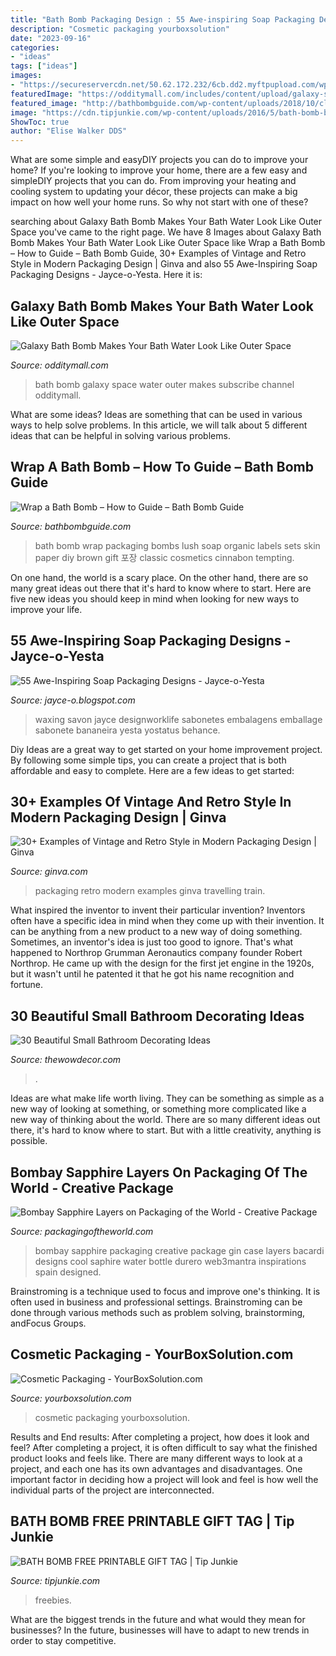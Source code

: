 ```yaml
---
title: "Bath Bomb Packaging Design : 55 Awe-inspiring Soap Packaging Designs"
description: "Cosmetic packaging yourboxsolution"
date: "2023-09-16"
categories:
- "ideas"
tags: ["ideas"]
images:
- "https://secureservercdn.net/50.62.172.232/6cb.dd2.myftpupload.com/wp-content/uploads/2016/04/Exciting-Design-For-Small-Bathroom.jpg"
featuredImage: "https://odditymall.com/includes/content/upload/galaxy-space-bath-bomb-7752.jpg"
featured_image: "http://bathbombguide.com/wp-content/uploads/2018/10/classic-wrap.jpg"
image: "https://cdn.tipjunkie.com/wp-content/uploads/2016/5/bath-bomb-b-683x1024.jpg"
ShowToc: true
author: "Elise Walker DDS"
---
```



What are some simple and easyDIY projects you can do to improve your home?
If you're looking to improve your home, there are a few easy and simpleDIY projects that you can do. From improving your heating and cooling system to updating your décor, these projects can make a big impact on how well your home runs. So why not start with one of these?

	

		
searching about Galaxy Bath Bomb Makes Your Bath Water Look Like Outer Space you've came to the right page. We have 8 Images about Galaxy Bath Bomb Makes Your Bath Water Look Like Outer Space like Wrap a Bath Bomb – How to Guide – Bath Bomb Guide, 30+ Examples of Vintage and Retro Style in Modern Packaging Design | Ginva and also 55 Awe-Inspiring Soap Packaging Designs - Jayce-o-Yesta. Here it is:
		
    
## Galaxy Bath Bomb Makes Your Bath Water Look Like Outer Space

<img loading=lazy src="https://odditymall.com/includes/content/upload/galaxy-space-bath-bomb-7752.jpg" onerror="this.onerror=null;this.src='https://tse4.mm.bing.net/th?id=OIP.2OzcE5sMEqlHQ2GOtIOzlgHaHa&amp;pid=15.1';" alt="Galaxy Bath Bomb Makes Your Bath Water Look Like Outer Space">

_Source: odditymall.com_

>bath bomb galaxy space water outer makes subscribe channel odditymall. 

	

What are some ideas?
Ideas are something that can be used in various ways to help solve problems. In this article, we will talk about 5 different ideas that can be helpful in solving various problems.

    
## Wrap A Bath Bomb – How To Guide – Bath Bomb Guide

<img loading=lazy src="http://bathbombguide.com/wp-content/uploads/2018/10/classic-wrap.jpg" onerror="this.onerror=null;this.src='https://tse4.mm.bing.net/th?id=OIP.9Kkee5xS5dcBQOGcBCG62AHaE7&amp;pid=15.1';" alt="Wrap a Bath Bomb – How to Guide – Bath Bomb Guide">

_Source: bathbombguide.com_

>bath bomb wrap packaging bombs lush soap organic labels sets skin paper diy brown gift 포장 classic cosmetics cinnabon tempting. 

	

On one hand, the world is a scary place. On the other hand, there are so many great ideas out there that it's hard to know where to start. Here are five new ideas you should keep in mind when looking for new ways to improve your life.

    
## 55 Awe-Inspiring Soap Packaging Designs - Jayce-o-Yesta

<img loading=lazy src="https://2.bp.blogspot.com/-hocdI3ukqUM/UOh0je_PywI/AAAAAAAARyc/pAN5ErlYu4A/s1600/2-soap-packaging-ideas.jpg" onerror="this.onerror=null;this.src='https://tse3.mm.bing.net/th?id=OIP.JLf004Eoa0aDA6OO9M3egwHaJk&amp;pid=15.1';" alt="55 Awe-Inspiring Soap Packaging Designs - Jayce-o-Yesta">

_Source: jayce-o.blogspot.com_

>waxing savon jayce designworklife sabonetes embalagens emballage sabonete bananeira yesta yostatus behance. 

	

Diy Ideas are a great way to get started on your home improvement project. By following some simple tips, you can create a project that is both affordable and easy to complete. Here are a few ideas to get started: 

    
## 30+ Examples Of Vintage And Retro Style In Modern Packaging Design | Ginva

<img loading=lazy src="http://ginva.com/wp-content/uploads/2012/06/beautiful-examples-of-vintage-and-retro-style-in-modern-packaging-design-26.jpg" onerror="this.onerror=null;this.src='https://tse1.mm.bing.net/th?id=OIP.N1ANrAoi1Ei7VCTzjFVOZgHaE7&amp;pid=15.1';" alt="30+ Examples of Vintage and Retro Style in Modern Packaging Design | Ginva">

_Source: ginva.com_

>packaging retro modern examples ginva travelling train. 

	

What inspired the inventor to invent their particular invention?
Inventors often have a specific idea in mind when they come up with their invention. It can be anything from a new product to a new way of doing something. Sometimes, an inventor's idea is just too good to ignore. That's what happened to Northrop Grumman Aeronautics company founder Robert Northrop. He came up with the design for the first jet engine in the 1920s, but it wasn't until he patented it that he got his name recognition and fortune.

    
## 30 Beautiful Small Bathroom Decorating Ideas

<img loading=lazy src="https://secureservercdn.net/50.62.172.232/6cb.dd2.myftpupload.com/wp-content/uploads/2016/04/Exciting-Design-For-Small-Bathroom.jpg" onerror="this.onerror=null;this.src='https://tse4.mm.bing.net/th?id=OIP.lAya7RgYRr0isQ3Xh7OmtgHaLQ&amp;pid=15.1';" alt="30 Beautiful Small Bathroom Decorating Ideas">

_Source: thewowdecor.com_

>. 

	

Ideas are what make life worth living. They can be something as simple as a new way of looking at something, or something more complicated like a new way of thinking about the world. There are so many different ideas out there, it's hard to know where to start. But with a little creativity, anything is possible.

    
## Bombay Sapphire Layers On Packaging Of The World - Creative Package

<img loading=lazy src="http://2.bp.blogspot.com/_nieIGWiCsnw/S3P0chdiquI/AAAAAAAAHZo/gS6jsKog6sg/w1200-h630-p-k-no-nu/bombaysapphire-01.jpg" onerror="this.onerror=null;this.src='https://tse4.mm.bing.net/th?id=OIP.zkw5w6edKMKFLH_BbPijKwHaFj&amp;pid=15.1';" alt="Bombay Sapphire Layers on Packaging of the World - Creative Package">

_Source: packagingoftheworld.com_

>bombay sapphire packaging creative package gin case layers bacardi designs cool saphire water bottle durero web3mantra inspirations spain designed. 

	

Brainstroming is a technique used to focus and improve one's thinking. It is often used in business and professional settings. Brainstroming can be done through various methods such as problem solving, brainstorming, andFocus Groups.

    
## Cosmetic Packaging - YourBoxSolution.com

<img loading=lazy src="https://www.yourboxsolution.com/images/og-images/og-image-cosmetic-packaging.jpg" onerror="this.onerror=null;this.src='https://tse4.mm.bing.net/th?id=OIP.ZRWoVm1qoqRM7vEH63fFsAHaD4&amp;pid=15.1';" alt="Cosmetic Packaging - YourBoxSolution.com">

_Source: yourboxsolution.com_

>cosmetic packaging yourboxsolution. 

	

Results and End results: After completing a project, how does it look and feel?
After completing a project, it is often difficult to say what the finished product looks and feels like. There are many different ways to look at a project, and each one has its own advantages and disadvantages. One important factor in deciding how a project will look and feel is how well the individual parts of the project are interconnected.

    
## BATH BOMB FREE PRINTABLE GIFT TAG | Tip Junkie

<img loading=lazy src="https://cdn.tipjunkie.com/wp-content/uploads/2016/5/bath-bomb-b-683x1024.jpg" onerror="this.onerror=null;this.src='https://tse1.mm.bing.net/th?id=OIP.EIBRE3iiS3is89-Oz-5cwgHaLG&amp;pid=15.1';" alt="BATH BOMB FREE PRINTABLE GIFT TAG | Tip Junkie">

_Source: tipjunkie.com_

>freebies. 

	

What are the biggest trends in the future and what would they mean for businesses?
In the future, businesses will have to adapt to new trends in order to stay competitive.

